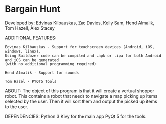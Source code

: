 # Bargain Hunt
Developed by: Edvinas Kilbauskas, Zac Davies, Kelly Sam, Hend Almalik, Tom Hazell, Alex Stacey

ADDITIONAL FEATURES:

	Edvinas Kilbauskas - Support for touchscreen devices (Android, iOS, windows, linux).
	Using Buildozer code can be compiled and .apk or .ipa for both Android and iOS can be generated
	(with no additional programming required)

	Hend Almalik - Support for sounds
	
	Tom Hazel - PYQT5 Tools
	
	

ABOUT:
The object of this program is that it will create a vertual shopper robot. 
This contains a robot that needs to navigate a map picking up items selected by the user.
Then it will sort them and output the picked up items to the user.

DEPENDENCIES:
Python 3
Kivy for the main app
PyQt 5 for the tools.



